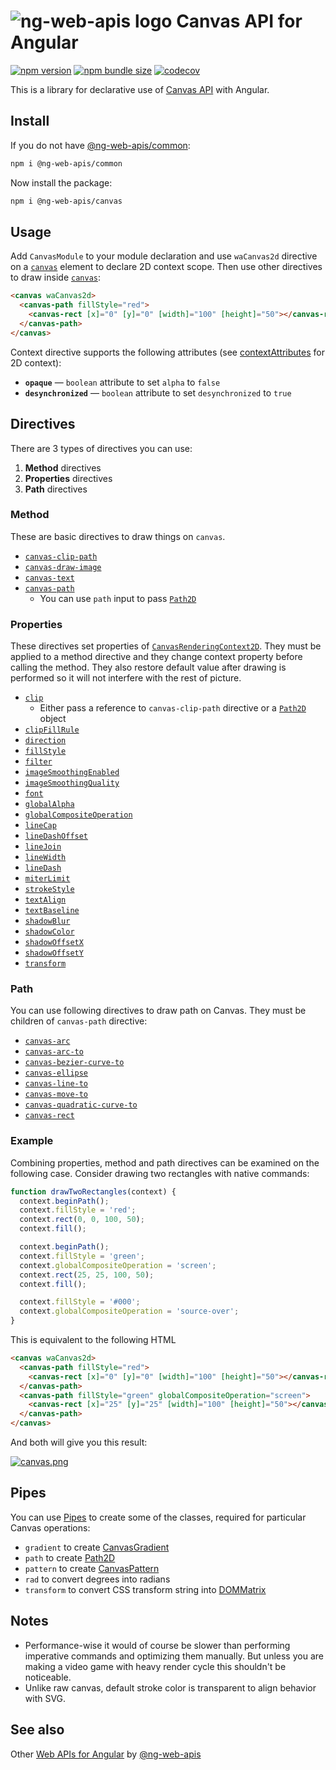 # ![ng-web-apis logo](https://raw.githubusercontent.com/taiga-family/ng-web-apis/main/libs/canvas/logo.svg) Canvas API for Angular

[![npm version](https://img.shields.io/npm/v/@ng-web-apis/canvas.svg)](https://npmjs.com/package/@ng-web-apis/canvas)
[![npm bundle size](https://img.shields.io/bundlephobia/minzip/@ng-web-apis/canvas)](https://bundlephobia.com/result?p=@ng-web-apis/canvas)
[![codecov](https://codecov.io/github/taiga-family/ng-web-apis/graph/badge.svg?flag=canvas)](https://codecov.io/github/taiga-family/ng-web-apis/tree/main/libs/canvas)

This is a library for declarative use of [Canvas API](https://developer.mozilla.org/en-US/docs/Web/API/Canvas_API) with
Angular.

## Install

If you do not have [@ng-web-apis/common](https://github.com/taiga-family/ng-web-apis/tree/main/libs/common):

```bash
npm i @ng-web-apis/common
```

Now install the package:

```bash
npm i @ng-web-apis/canvas
```

## Usage

Add `CanvasModule` to your module declaration and use `waCanvas2d` directive on a
[`canvas`](https://developer.mozilla.org/en-US/docs/Web/HTML/Element/canvas) element to declare 2D context scope. Then
use other directives to draw inside [`canvas`](https://developer.mozilla.org/en-US/docs/Web/HTML/Element/canvas):

```html
<canvas waCanvas2d>
  <canvas-path fillStyle="red">
    <canvas-rect [x]="0" [y]="0" [width]="100" [height]="50"></canvas-rect>
  </canvas-path>
</canvas>
```

Context directive supports the following attributes (see
[contextAttributes](https://developer.mozilla.org/en-US/docs/Web/API/HTMLCanvasElement/getContext) for 2D context):

- **`opaque`** — `boolean` attribute to set `alpha` to `false`
- **`desynchronized`** — `boolean` attribute to set `desynchronized` to `true`

## Directives

There are 3 types of directives you can use:

1. **Method** directives
2. **Properties** directives
3. **Path** directives

### Method

These are basic directives to draw things on `canvas`.

- [`canvas-clip-path`](https://developer.mozilla.org/en-US/docs/Web/API/CanvasRenderingContext2D/clip)
- [`canvas-draw-image`](https://developer.mozilla.org/en-US/docs/Web/API/CanvasRenderingContext2D/drawImage)
- [`canvas-text`](https://developer.mozilla.org/en-US/docs/Web/API/Canvas_API/Tutorial/Drawing_text)
- [`canvas-path`](https://developer.mozilla.org/en-US/docs/Web/API/Canvas_API/Tutorial/Drawing_shapes)
  - You can use `path` input to pass [`Path2D`](https://developer.mozilla.org/en-US/docs/Web/API/Path2D)

### Properties

These directives set properties of
[`CanvasRenderingContext2D`](https://developer.mozilla.org/en-US/docs/Web/API/CanvasRenderingContext2D). They must be
applied to a method directive and they change context property before calling the method. They also restore default
value after drawing is performed so it will not interfere with the rest of picture.

- [`clip`](https://developer.mozilla.org/en-US/docs/Web/API/CanvasRenderingContext2D/clip)
  - Either pass a reference to `canvas-clip-path` directive or a
    [`Path2D`](https://developer.mozilla.org/en-US/docs/Web/API/Path2D) object
- [`clipFillRule`](https://developer.mozilla.org/en-US/docs/Web/API/CanvasRenderingContext2D/clip)
- [`direction`](https://developer.mozilla.org/en-US/docs/Web/API/CanvasRenderingContext2D/direction)
- [`fillStyle`](https://developer.mozilla.org/en-US/docs/Web/API/CanvasRenderingContext2D/fillStyle)
- [`filter`](https://developer.mozilla.org/en-US/docs/Web/API/CanvasRenderingContext2D/filter)
- [`imageSmoothingEnabled`](https://developer.mozilla.org/en-US/docs/Web/API/CanvasRenderingContext2D/imageSmoothingEnabled)
- [`imageSmoothingQuality`](https://developer.mozilla.org/en-US/docs/Web/API/CanvasRenderingContext2D/imageSmoothingQuality)
- [`font`](https://developer.mozilla.org/en-US/docs/Web/API/CanvasRenderingContext2D/font)
- [`globalAlpha`](https://developer.mozilla.org/en-US/docs/Web/API/CanvasRenderingContext2D/globalAlpha)
- [`globalCompositeOperation`](https://developer.mozilla.org/en-US/docs/Web/API/CanvasRenderingContext2D/globalCompositeOperation)
- [`lineCap`](https://developer.mozilla.org/en-US/docs/Web/API/CanvasRenderingContext2D/lineCap)
- [`lineDashOffset`](https://developer.mozilla.org/en-US/docs/Web/API/CanvasRenderingContext2D/lineDashOffset)
- [`lineJoin`](https://developer.mozilla.org/en-US/docs/Web/API/CanvasRenderingContext2D/lineJoin)
- [`lineWidth`](https://developer.mozilla.org/en-US/docs/Web/API/CanvasRenderingContext2D/lineWidth)
- [`lineDash`](https://developer.mozilla.org/en-US/docs/Web/API/CanvasRenderingContext2D/setLineDash)
- [`miterLimit`](https://developer.mozilla.org/en-US/docs/Web/API/CanvasRenderingContext2D/miterLimit)
- [`strokeStyle`](https://developer.mozilla.org/en-US/docs/Web/API/CanvasRenderingContext2D/strokeStyle)
- [`textAlign`](https://developer.mozilla.org/en-US/docs/Web/API/CanvasRenderingContext2D/textAlign)
- [`textBaseline`](https://developer.mozilla.org/en-US/docs/Web/API/CanvasRenderingContext2D/textBaseline)
- [`shadowBlur`](https://developer.mozilla.org/en-US/docs/Web/API/CanvasRenderingContext2D/shadowBlur)
- [`shadowColor`](https://developer.mozilla.org/en-US/docs/Web/API/CanvasRenderingContext2D/shadowColor)
- [`shadowOffsetX`](https://developer.mozilla.org/en-US/docs/Web/API/CanvasRenderingContext2D/shadowOffsetX)
- [`shadowOffsetY`](https://developer.mozilla.org/en-US/docs/Web/API/CanvasRenderingContext2D/shadowOffsetY)
- [`transform`](https://developer.mozilla.org/en-US/docs/Web/API/CanvasRenderingContext2D/setTransform)

### Path

You can use following directives to draw path on Canvas. They must be children of `canvas-path` directive:

- [`canvas-arc`](https://developer.mozilla.org/en-US/docs/Web/API/CanvasRenderingContext2D/arc)
- [`canvas-arc-to`](https://developer.mozilla.org/en-US/docs/Web/API/CanvasRenderingContext2D/arcTo)
- [`canvas-bezier-curve-to`](https://developer.mozilla.org/en-US/docs/Web/API/CanvasRenderingContext2D/bezierCurveTo)
- [`canvas-ellipse`](https://developer.mozilla.org/en-US/docs/Web/API/CanvasRenderingContext2D/ellipse)
- [`canvas-line-to`](https://developer.mozilla.org/en-US/docs/Web/API/CanvasRenderingContext2D/lineTo)
- [`canvas-move-to`](https://developer.mozilla.org/en-US/docs/Web/API/CanvasRenderingContext2D/moveTo)
- [`canvas-quadratic-curve-to`](https://developer.mozilla.org/en-US/docs/Web/API/CanvasRenderingContext2D/quadraticCurveTo)
- [`canvas-rect`](https://developer.mozilla.org/en-US/docs/Web/API/CanvasRenderingContext2D/rect)

### Example

Combining properties, method and path directives can be examined on the following case. Consider drawing two rectangles
with native commands:

```ts
function drawTwoRectangles(context) {
  context.beginPath();
  context.fillStyle = 'red';
  context.rect(0, 0, 100, 50);
  context.fill();

  context.beginPath();
  context.fillStyle = 'green';
  context.globalCompositeOperation = 'screen';
  context.rect(25, 25, 100, 50);
  context.fill();

  context.fillStyle = '#000';
  context.globalCompositeOperation = 'source-over';
}
```

This is equivalent to the following HTML

```html
<canvas waCanvas2d>
  <canvas-path fillStyle="red">
    <canvas-rect [x]="0" [y]="0" [width]="100" [height]="50"></canvas-rect>
  </canvas-path>
  <canvas-path fillStyle="green" globalCompositeOperation="screen">
    <canvas-rect [x]="25" [y]="25" [width]="100" [height]="50"></canvas-rect>
  </canvas-path>
</canvas>
```

And both will give you this result:

[![canvas.png](https://i.postimg.cc/MZf2XV83/canvas.png)](https://postimg.cc/7b4QWChS)

## Pipes

You can use [Pipes](https://angular.io/guide/pipes) to create some of the classes, required for particular Canvas
operations:

- `gradient` to create [CanvasGradient](https://developer.mozilla.org/en-US/docs/Web/API/CanvasGradient)
- `path` to create [Path2D](https://developer.mozilla.org/en-US/docs/Web/API/Path2D)
- `pattern` to create [CanvasPattern](https://developer.mozilla.org/en-US/docs/Web/API/CanvasPattern)
- `rad` to convert degrees into radians
- `transform` to convert CSS transform string into
  [DOMMatrix](https://developer.mozilla.org/en-US/docs/Web/API/DOMMatrix/DOMMatrix)

## Notes

- Performance-wise it would of course be slower than performing imperative commands and optimizing them manually. But
  unless you are making a video game with heavy render cycle this shouldn't be noticeable.
- Unlike raw canvas, default stroke color is transparent to align behavior with SVG.

## See also

Other [Web APIs for Angular](https://taiga-family.github.io/ng-web-apis/) by
[@ng-web-apis](https://github.com/taiga-family/ng-web-apis)
